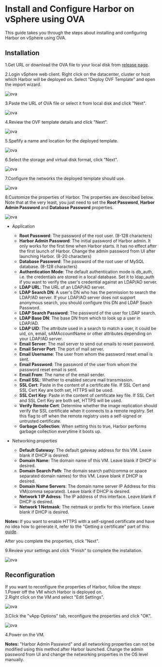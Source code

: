 # Install and Configure Harbor on vSphere using OVA
This guide takes you through the steps about installing and configuring Harbor on vSphere using OVA.

## Installation
1.Get URL or download the OVA file to your local disk from [release page](https://github.com/vmware/harbor/releases).  

2.Login vSphere web client. Right click on the datacenter, cluster or host which Harbor will be deployed on. Select "Deploy OVF Template" and open the import wizard.  

![ova](img/ova/ova01.png)

3.Paste the URL of OVA file or select it from local disk and click "Next".  

![ova](img/ova/ova02.png)

4.Review the OVF template details and click "Next".  

![ova](img/ova/ova03.png)

5.Spefify a name and location for the deployed template.  

![ova](img/ova/ova04.png)

6.Select the storage and virtual disk format, click "Next".  

![ova](img/ova/ova05.png)

7.Configure the networks the deployed template should use.  

![ova](img/ova/ova06.png)

8.Customize the properties of Harbor. The properties are described below. Note that at the very least, you just need to set the **Root Password**, **Harbor Admin Password** and **Database Password** properties.  

![ova](img/ova/ova07.png)

* Application
	* **Root Password**: The password of the root user. (8-128 characters)
	* **Harbor Admin Password**: The initial password of Harbor admin. It only works for the first time when Harbor starts. It has no effect after the first launch of Harbor. Change the admin password from UI after launching Harbor. (8-20 characters)
	* **Database Password**: The password of the root user of MySQL database.  (8-128 characters)
	* **Authentication Mode**: The default authentication mode is db_auth, i.e. the credentials are stored in a local database. Set it to ldap_auth if you want to verify the user's credential against an LDAP/AD server.
	* **LDAP URL**: The URL of an LDAP/AD server.
	* **LDAP Search DN**: A user's DN who has the permission to search the LDAP/AD server. If your LDAP/AD server does not support anonymous search, you should configure this DN and LDAP Seach Password.
	* **LDAP Search Password**: The password of the user for LDAP search.
	* **LDAP Base DN**: The base DN from which to look up a user in LDAP/AD.
	* **LDAP UID**: The attribute used in a search to match a user, it could be uid, cn, email, sAMAccountName or other attributes depending on your LDAP/AD server.
	* **Email Server**: The mail server to send out emails to reset password. 
	* **Email Server Port**: The port of mail server.
	* **Email Username**: The user from whom the password reset email is sent.
	* **Email Password**: The password of the user from whom the password reset email is sent.
	* **Email From**: The name of the email sender.
	* **Email SSL**: Whether to enabled secure mail transmission.
	* **SSL Cert**: Paste in the content of a certificate file. If SSL Cert and SSL Cert Key are both set, HTTPS will be used.
	* **SSL Cert Key**: Paste in the content of certificate key file. If SSL Cert and SSL Cert Key are both set, HTTPS will be used.
	* **Verify Remote Cert**: Determine whether the image replication should verify the SSL certificate when it connects to a remote registry. Set this flag to off when the remote registry uses a self-signed or untrusted certificate.
	* **Garbage Collection**: When setting this to true, Harbor performs garbage collection everytime it boots up.

* Networking properties
	* **Default Gateway**: The default gateway address for this VM. Leave blank if DHCP is desired.
	* **Domain Name**: The domain name of this VM. Leave blank if DHCP is desired.
	* **Domain Search Path**: The domain search path(comma or space separated domain names) for this VM. Leave blank if DHCP is desired.
	* **Domain Name Servers**: The domain name server IP Address for this VM(comma separated). Leave blank if DHCP is desired.
	* **Network 1 IP Adress**: The IP address of this interface. Leave blank if DHCP is desired.
	* **Network 1 Netmask**: The netmask or prefix for this interface. Leave blank if DHCP is desired.

**Notes:** If you want to enable HTTPS with a self-signed certificate and have no idea how to generate it, refer to the "Getting a certificate" part of this [guide](https://github.com/vmware/harbor/blob/master/docs/configure_https.md#getting-a-certificate).  

After you complete the properties, click "Next".  

9.Review your settings and click "Finish" to complete the installation.  

![ova](img/ova/ova08.png)

## Reconfiguration
If you want to reconfigure the properties of Harbor, follow the steps:  
1.Power off the VM which Harbor is deployed on.  
2.Right click on the VM and select "Edit Settings".  

![ova](img/ova/edit_settings.png)

3.Click the "vApp Options" tab, reconfigure the properties and  click "OK".  

![ova](img/ova/vapp_options.png)

4.Power on the VM.  

**Notes:** "Harbor Admin Password" and all networking properties can not be modified using this method after Harbor launched. Change the admin password from UI and change the networking properties in the OS level manually.  